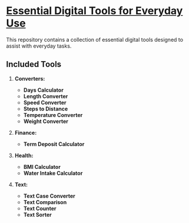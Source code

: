 # [Essential Digital Tools for Everyday Use](https://eduardasrbastos.github.io/my-essential-toolbox/)

This repository contains a collection of essential digital tools designed to assist with everyday tasks.

## Included Tools

1. **Converters:**
   - **Days Calculator**
   - **Length Converter**
   - **Speed Converter**
   - **Steps to Distance**
   - **Temperature Converter**
   - **Weight Converter**

2. **Finance:**
   - **Term Deposit Calculator**

3. **Health:**
   - **BMI Calculator**
   - **Water Intake Calculator**

4. **Text:**
   - **Text Case Converter**
   - **Text Comparison**
   - **Text Counter**
   - **Text Sorter**